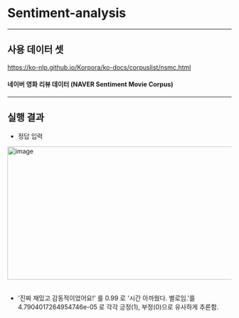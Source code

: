 # Sentiment-analysis

-----
## 사용 데이터 셋 
https://ko-nlp.github.io/Korpora/ko-docs/corpuslist/nsmc.html

#### 네이버 영화 리뷰 데이터 (NAVER Sentiment Movie Corpus)

-----
## 실행 결과 
- 정답 입력 
<img width="600" height="300" alt="image" src="https://github.com/user-attachments/assets/98f9ac81-9c62-4211-86a8-6ae35057f9ca" />


<br>
<br>

- '진짜 재밌고 감동적이었어요!' 를 0.99 로 '시간 아까웠다. 별로임.'를 4.7904017264954746e-05 로 각각 긍정(1), 부정(0)으로 유사하게 추론함. 
